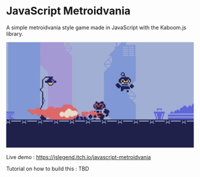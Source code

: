 # JavaScript Metroidvania

A simple metroidvania style game made in JavaScript with the Kaboom.js library.

![image of the game](./screenshot.png)

Live demo : https://jslegend.itch.io/javascript-metroidvania

Tutorial on how to build this : TBD
